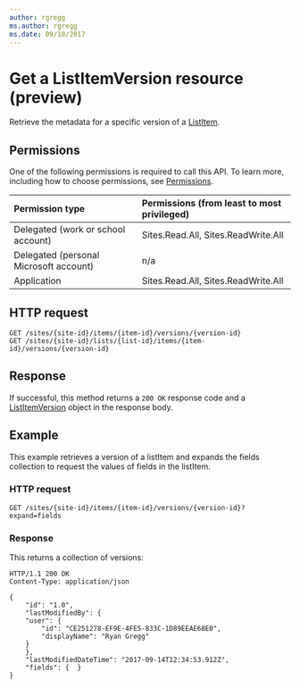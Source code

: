 ```yaml
---
author: rgregg
ms.author: rgregg
ms.date: 09/10/2017
---
```

# Get a ListItemVersion resource (preview)

Retrieve the metadata for a specific version of a [ListItem](../resources/listitem.md).

## Permissions

One of the following permissions is required to call this API. To learn more, including how to choose permissions, see [Permissions](../concepts/permissions_reference.md).

|            Permission type             | Permissions (from least to most privileged) |
| :------------------------------------- | :------------------------------------------ |
| Delegated (work or school account)     | Sites.Read.All, Sites.ReadWrite.All         |
| Delegated (personal Microsoft account) | n/a                                         |
| Application                            | Sites.Read.All, Sites.ReadWrite.All         |


## HTTP request

<!-- { "blockType": "ignored"} -->

```http
GET /sites/{site-id}/items/{item-id}/versions/{version-id}
GET /sites/{site-id}/lists/{list-id}/items/{item-id}/versions/{version-id}
```


## Response

If successful, this method returns a `200 OK` response code and a [ListItemVersion](../resources/listitemversion.md) object in the response body.


## Example

This example retrieves a version of a listItem and expands the fields collection to request the values of fields in the listItem.

### HTTP request

<!-- { "blockType": "request", "name": "get-single-version-listItem", "scopes": "files.read" } -->

```http
GET /sites/{site-id}/items/{item-id}/versions/{version-id}?expand=fields
```

### Response

This returns a collection of versions:

<!-- { "blockType": "response", "@odata.type": "microsoft.graph.listItemVersion", "truncated": true } -->

```http
HTTP/1.1 200 OK
Content-Type: application/json

{
    "id": "1.0",
    "lastModifiedBy": {
    "user": {
        "id": "CE251278-EF9E-4FE5-833C-1D89EEAE68E0",
        "displayName": "Ryan Gregg"
    }
    },
    "lastModifiedDateTime": "2017-09-14T12:34:53.912Z",
    "fields": {  }
}
```

<!-- {
  "type": "#page.annotation",
  "description": "List, review, and download previous versions of a driveItem",
  "keywords": "version, version history, versions",
  "section": "documentation",
  "tocPath": "Items/Version history"
} -->